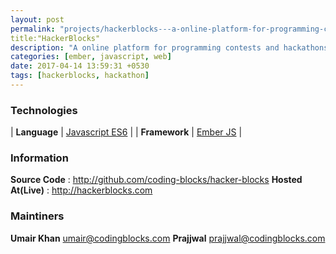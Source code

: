 ```yaml
---
layout: post
permalink: "projects/hackerblocks---a-online-platform-for-programming-contests"
title:"HackerBlocks"
description: "A online platform for programming contests and hackathons"
categories: [ember, javascript, web]
date: 2017-04-14 13:59:31 +0530
tags: [hackerblocks, hackathon]
---
```


### Technologies

| **Language** | [Javascript ES6](http://ecmascript.org) |
|  **Framework**  | [Ember JS](http://emberjs.com)  |


### Information

**Source Code** : <http://github.com/coding-blocks/hacker-blocks>
**Hosted At(Live)** : <http://hackerblocks.com>

### Maintiners

**Umair Khan** <umair@codingblocks.com>
**Prajjwal** <prajjwal@codingblocks.com>
